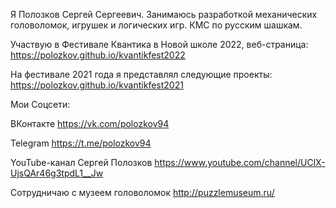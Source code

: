 Я Полозков Сергей Сергеевич. Занимаюсь разработкой механических головоломок, игрушек и логических игр. КМС по русским шашкам.

Участвую в Фестивале Квантика в Новой школе 2022, веб-страница:
https://polozkov.github.io/kvantikfest2022

На фестивале 2021 года я представлял следующие проекты:
https://polozkov.github.io/kvantikfest2021

Мои Соцсети:

ВКонтакте
https://vk.com/polozkov94

Telegram
https://t.me/polozkov94

YouTube-канал Сергей Полозков
https://www.youtube.com/channel/UClX-UjsQAr46g3tpdL1__Jw

Сотрудничаю с музеем головоломок
http://puzzlemuseum.ru/
